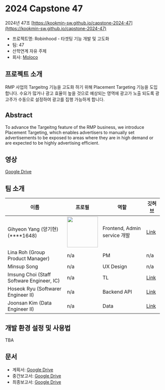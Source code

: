 # 2024 Capstone 47

2024년 47조 [https://kookmin-sw.github.io/capstone-2024-47](https://kookmin-sw.github.io/capstone-2024-47)

- 프로젝트명: Robinhood - 타겟팅 기능 개발 및 고도화
- 팀: 47
- 산학연계 자유 주제
- 회사: [Moloco](https://www.moloco.com)

## 프로젝트 소개

RMP 사업의 Targeitng 기능을 고도화 하기 위해 Placement Targeting 기능을 도입합니다. 수요가 많거나 광고 효율이 높을 것으로 예상되는 영역에 광고가 노출 되도록 광고주가 수동으로 설정하여 광고를 집행 가능하게 합니다. 


## Abstract

To advance the Targeitng feature of the RMP business, we introduce Placement Targeting, which enables advertisers to manually set advertisements to be exposed to areas where they are in high demand or are expected to be highly advertising efficient.


## 영상

[Google Drive](https://drive.google.com/file/d/1dIwFc-SL22i4L3_1yCAigNjBjd-Unhdw/view?usp=sharing)
  

## 팀 소개

| 이름                                      | 프로필                                                                                                                                      | 역할                         | 깃허브                                        |
|-------------------------------------------|---------------------------------------------------------------------------------------------------------------------------------------------|------------------------------|-----------------------------------------------|
| Gihyeon Yang (양기현)(****1648)           | <img src="https://avatars.githubusercontent.com/u/13868235?s=400&u=09c390155174dd0481439c6f4307af29104bc553&v=4" width="100" height="100"/> | Frontend, Admin service 개발 | [Link](https://github.com/dexterastin)        |
| Lina Roh (Group Product Manager)          | n/a                                                                                                                                         | PM                           | n/a                                           |
| Minsup Song                               | n/a                                                                                                                                         | UX Design                    | n/a                                           |
| Imsung Choi (Staff Software Engineer, IC) | n/a                                                                                                                                         | TL                           | [Link](https://github.com/imsung-moloco)      |
| Hoseok Ryu (Softwarer Engineer II)        | n/a                                                                                                                                         | Backend API                  | [Link](https://github.com/rhs0266)            |
| Joonsan Kim (Data Engineer II)            | n/a                                                                                                                                         | Data                         | [Link](https://github.com/joonsan-kim-moloco) |


## 개발 환경 설정 및 사용법

TBA

## 문서
- 계획서: [Google Drive](https://drive.google.com/drive/folders/1ouVTKWl9J7WYLbqHUZ1SJ9wr4CZOxbV6?usp=sharing)
- 중간보고서: [Google Drive](https://drive.google.com/drive/folders/1wKlHEw1AjS7kXcX5lFVaCRqowneZSyUg?usp=sharing)
- 최종보고서: [Google Drive](https://drive.google.com/drive/folders/14ixx7vRZLCkfIiCQlem504Ns9IRI_JWe?usp=sharing)
